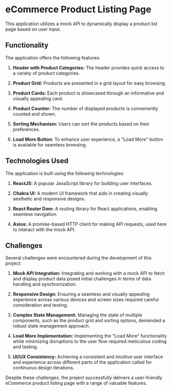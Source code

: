 # eCommerce Product Listing Page

This application utilizes a mock API to dynamically display a product list page based on user input.

## Functionality

The application offers the following features:

1. **Header with Product Categories:** The header provides quick access to a variety of product categories.

2. **Product Grid:** Products are presented in a grid layout for easy browsing.

3. **Product Cards:** Each product is showcased through an informative and visually appealing card.

4. **Product Counter:** The number of displayed products is conveniently counted and shown.

5. **Sorting Mechanism:** Users can sort the products based on their preferences.

6. **Load More Button:** To enhance user experience, a "Load More" button is available for seamless browsing.

## Technologies Used

The application is built using the following technologies:

1. **ReactJS:** A popular JavaScript library for building user interfaces.

2. **Chakra UI:** A modern UI framework that aids in creating visually aesthetic and responsive designs.

3. **React Router Dom:** A routing library for React applications, enabling seamless navigation.

4. **Axios:** A promise-based HTTP client for making API requests, used here to interact with the mock API.


## Challenges

Several challenges were encountered during the development of this project:

1. **Mock API Integration:** Integrating and working with a mock API to fetch and display product data posed initial challenges in terms of data handling and synchronization.

2. **Responsive Design:** Ensuring a seamless and visually appealing experience across various devices and screen sizes required careful consideration and testing.

3. **Complex State Management:** Managing the state of multiple components, such as the product grid and sorting options, demanded a robust state management approach.

4. **Load More Implementation:** Implementing the "Load More" functionality while minimizing disruptions to the user flow required meticulous coding and testing.

5. **UI/UX Consistency:** Achieving a consistent and intuitive user interface and experience across different parts of the application called for continuous design iterations.

Despite these challenges, the project successfully delivers a user-friendly eCommerce product listing page with a range of valuable features.